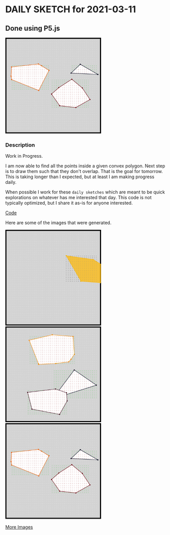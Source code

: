 # DAILY SKETCH for 2021-03-11

## Done using P5.js
<img src = 'images/keep0.png' width = '300'> 

### Description

Work in Progress.

I am now able to find all the points inside a given convex polygon. Next step is to draw
them such that they don't overlap. That is the goal for tomorrow. This is taking longer than I expected, but
at least I am making progress daily.

When possible I work for these `daily sketches` which are meant to be quick explorations     on whatever has me interested that day. This code is not typically optimized, but I share it as-is     for anyone interested.

[Code](2021-03-11) 

Here are some of the images that were generated.

<img src = 'images/keep_2021-3-12-9-37-45-3420.png' width = '300'> 
<img src = 'images/keep_2021-3-12-9-43-25-1946.png' width = '300'> 
<img src = 'images/keep_2021-3-12-9-43-9-7210.png' width = '300'> 


[More Images](2021-03-11/images) 

